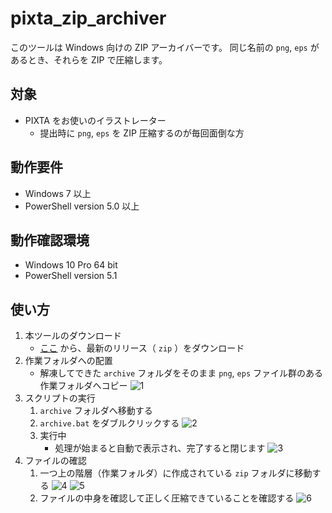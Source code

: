 # pixta_zip_archiver
このツールは Windows 向けの ZIP アーカイバーです。
同じ名前の `png`, `eps` があるとき、それらを ZIP で圧縮します。

## 対象
- PIXTA をお使いのイラストレーター
  - 提出時に `png`, `eps` を ZIP 圧縮するのが毎回面倒な方
  
## 動作要件
- Windows 7 以上
- PowerShell version 5.0 以上

## 動作確認環境
- Windows 10 Pro 64 bit
- PowerShell version 5.1

## 使い方

1. 本ツールのダウンロード
    - [ここ](https://github.com/fuwalab/pixta_zip_archiver/releases) から、最新のリリース（ `zip` ）をダウンロード
1. 作業フォルダへの配置
    - 解凍してできた `archive` フォルダをそのまま `png`, `eps` ファイル群のある作業フォルダへコピー
        ![1](https://github.com/fuwalab/pixta_zip_archiver/blob/master/assets/1.png)
1. スクリプトの実行
    1. `archive` フォルダへ移動する
    1. `archive.bat` をダブルクリックする
        ![2](https://github.com/fuwalab/pixta_zip_archiver/blob/master/assets/2.png)
    1. 実行中
        - 処理が始まると自動で表示され、完了すると閉じます
          ![3](https://github.com/fuwalab/pixta_zip_archiver/blob/master/assets/3.png)
1. ファイルの確認
    1. 一つ上の階層（作業フォルダ）に作成されている `zip` フォルダに移動する
       ![4](https://github.com/fuwalab/pixta_zip_archiver/blob/master/assets/4.png)
       ![5](https://github.com/fuwalab/pixta_zip_archiver/blob/master/assets/5.png)
    1. ファイルの中身を確認して正しく圧縮できていることを確認する
        ![6](https://github.com/fuwalab/pixta_zip_archiver/blob/master/assets/6.png)
